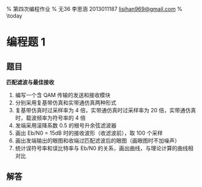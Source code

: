 % 第四次编程作业
% 无36
  李思涵
  2013011187
  <lisihan969@gmail.com>
% \today

# 编程题 1

## 题目

**匹配滤波与最佳接收**

1. 编写一个含 QAM 传输的发送和接收模块
2. 分别采用复基带仿真和实带通仿真两种形式
3. 复基带仿真时过采样率为 4 倍，实带通仿真时过采样率为 20 倍，实带通仿真时，载波频率为符号率的
  4 倍
4. 发端采用滚降系数 0.5 的根号升余弦滤波器
5. 画出 Eb/N0 = 15dB 时的接收波形（收滤波前），取 100 个采样
6. 画出发端输出的眼图和收端过匹配滤波后的眼图（画眼图时不加噪声）
7. 统计误符号率和误比特率与 Eb/N0 的关系，画出曲线，与理论计算的曲线相对比

## 解答
